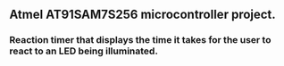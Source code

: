 ## Atmel AT91SAM7S256 microcontroller project.

### Reaction timer that displays the time it takes for the user to react to an LED being illuminated.

